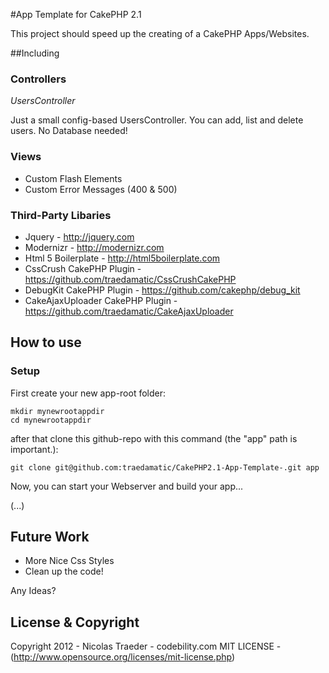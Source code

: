 #App Template for CakePHP 2.1

This project should speed up the creating of a CakePHP Apps/Websites.

##Including

### Controllers

*UsersController*

Just a small config-based UsersController. You can add, list and delete users. No Database needed!


### Views

* Custom Flash Elements
* Custom Error Messages (400 & 500)

### Third-Party Libaries

* Jquery - http://jquery.com
* Modernizr - http://modernizr.com
* Html 5 Boilerplate - http://html5boilerplate.com
* CssCrush CakePHP Plugin - https://github.com/traedamatic/CssCrushCakePHP
* DebugKit CakePHP Plugin - https://github.com/cakephp/debug_kit
* CakeAjaxUploader CakePHP Plugin - https://github.com/traedamatic/CakeAjaxUploader

## How to use

### Setup

First create your new app-root folder:

```
mkdir mynewrootappdir
cd mynewrootappdir
```

after that clone this github-repo with this command (the "app" path is important.):

```
git clone git@github.com:traedamatic/CakePHP2.1-App-Template-.git app
```

Now, you can start your Webserver and build your app...

(...)


## Future Work

* More Nice Css Styles
* Clean up the code!

Any Ideas?


## License & Copyright

Copyright 2012 - Nicolas Traeder - codebility.com
MIT LICENSE - (http://www.opensource.org/licenses/mit-license.php) 


